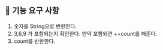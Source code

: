 ## 🚀 기능 요구 사항

1. 숫자를 String으로 변환한다. 
2. 3,6,9 가 포함되는지 확인한다. 만약 포함되면 ++count를 해준다. 
3. count를 반환한다. 
